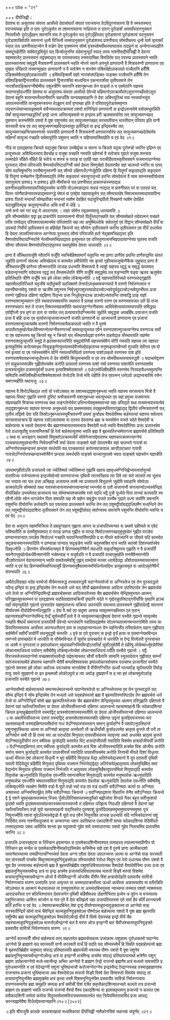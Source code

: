 +++
title = "२९"

+++
दीर्घजिह्वी।  
देवाश्च वा असुराश्च संयत्ता आसँस्ते देवासंघातँ संघातं पराजयन्त तेऽविदुरनायतना हि वै स्मस्तस्मात् पराजयामहा इति त एताः पुरोऽकुर्वत ता एषामनायतना नाध्रियन्त त एतान् पुरोडाशँ अपश्यँस्ताननुसवनं निरवपँस्तैः पुरोऽदृँहहन् सवनानि वाव ते पुरोऽकुर्वत यत् पुरोऽदृँहँस्तत् पुरोडाशानां पुरोडाशत्वं यदनुसवनं पुरोडाशान्निर्वपति सवनानां धृत्यै विजित्यै तस्मादनुसवनं पुरोडाशस्य प्राश्नीयात् सोमपीथस्य धृत्यै यतो घृताक्तँ स्यात् ततः प्राश्नीयादाज्येन वै वज्रेण देवा वृत्रमघ्नन् सोमो वृत्रस्सोमपीथस्याघाताय तदाहुर्न वा अन्येनाज्यादहीने समष्टुमर्हतीति सर्वमेतद्धविर्भूतं यत् किंचोत्पुनन्ति यदेवानुत्पूतँ स्यात् तस्य नाश्नीयाद्दीर्घजिह्वी वै देवानां यज्ञमवालेट् प्रातस्सवनं तद्व्यमाद्यत् सा पयस्याभवत् तस्मादामिक्षा विमदितेव यत् पयस्या प्रातस्सवने भवति प्रातस्सवनस्य समृद्ध्यै मैत्रावरुणी प्रातस्सवने भवति नोत्तरे सवने अश्नुते प्राणापानौ वै मित्रावरुणौ प्राणापाना एव मुखतः परिहरते तस्मान्मुखतः प्राणापानौ न वै स्तोत्रेण न शस्त्रेण पक्तिर्यज्ञेऽवकल्पते पञ्चैतानि हवीँषि पङ्क्तिमेवैतद्यज्ञेऽवकल्पयति ॥ हविष्पङ्क्तिर्वै यज्ञो नाराशंसपङ्क्तिः पाङ्क्तः पञ्चैतानि हवीँषि तेन हविष्पङ्क्तिर्द्विनाराशँसा प्रातस्सवने द्विनाराशँसा माध्यन्दिन एकनाराशँसा तृतीयसवने तेन नाराशँसपङ्क्तिरग्नीषोमीयः पशुस्त्रीणि सवनानि वशानूबन्ध्या तेन पाङ्तो त य एवमेतानि यज्ञस्य रूपाण्यनुवेदर्ध्नोति देवाश्च वा असुराश्च संयत्ता आसँस्ते देवेभ्यो महिमानोऽपाक्रामँस्तेऽसुरानगच्छँस्तेऽसुरा देवानां बहूनि शतान्यघ्नँस्तानीमानि च्छन्दाँसि यान्ययज्ञवाहानि ते देवा अबिभयुरित्थं वाव नस्सर्वानसुरा अवपत्स्यन्तीति तान्युपामन्त्रयन्त तेऽब्रुवन् वार्यं वृणामहा इति ते परिवापपुरोडाशमवृणत तद्भागधेयमभ्यायन्नृक्सामे वावैभ्यस्तदपाक्रामतां पशवो वागिन्द्रियं प्राणापानौ स इन्द्रोऽमन्यतेमे वावेदमभूवन्निति तेषाँ सायुज्यमगच्छद्धरिवाँ इन्द्रो धाना अत्त्वित्यृक्सामे वा इन्द्रस्य हरी ऋक्सामयोरेव तत् सायुज्यमगच्छत् पूषण्वान् करम्भमिति पशवो वै पूषा पशूनामेव तत् सायुज्यमगच्छत् सरस्वतीयान् भारतीवान् परिवाप इति वाग्वै सरस्वती वाच एव तत् सायुज्यमगच्छदिन्द्रस्यापूप इतीन्द्रियं वा इन्द्र इन्द्रियस्यैव तत् सायुज्यमगच्छन्मित्रावरुणयोः पयस्येति प्राणापानौ वै मित्रावरुणौ प्राणापानयोरेव तत् सायुज्यमगच्छदेतेषामेव महिम्नाँ सायुज्यं गच्छति सर्वमायुरेति पशुमान् भवति न यज्ञियामार्तिमार्छति य एवं वेद ॥१॥  
  
नीडं वा एतद्यज्ञस्य क्रियते यद्यजुषा क्रियत उच्चैर्ह्यृचा च साम्ना च क्रियते यदृचः पुरोरुचो भवन्ति द्रढिम्न एव प्रत्युत्तब्ध्या अशिथिलत्वाय प्रैवर्चाह प्र यजुषा यच्छति गमयति ग्रहेणर्चा वै स्तोत्राय गृह्यते यजुषा शस्त्राय तस्मादेते सँहिते सँहिते हि स्तोत्रं च शस्त्रं च पराङ् वा एतर्हि यज्ञः पराचीर्देवतास्तृतीयसवने यजमानादाग्नेय्या पुरस्तात् सौम्यं परियजति वैष्णव्योपरिष्टादग्निर्वै सर्वा देवता विष्णुर्यज्ञो देवताश्चैव यज्ञं चालभते घ्नन्ति वा एतत् सोमं यदभिषुण्वन्ति तस्यैषानुस्तरणी यत् सौम्यो दक्षिणार्धेऽग्नेर्जुहोति दक्षिणा हि पितॄणाँ सकृदवद्यति सकृदवत्तं हि पितॄणां यन्मेक्षणेन द्वितीयमवद्यति तेनैव सकृदवत्तं भवत्युगातृभ्यो हरन्ति सोमदेवत्यं वै साम साम्नस्सवीर्यत्वाय सतनूत्वाय प्राश्या३ न प्राश्या३ इति मीमाँसन्ते यत् प्राश्नीयात् प्राकारुकस्स्याद्यन्न प्राश्नीयादहविस्स्यादवजिघ्रेदुभयमेव करोति योऽलमन्नाद्याय सन्नन्नं नाद्यात् स प्राश्नीयात् परं वा एतदन्नं यत् पितरः परेणैवान्नेनावरमन्नाद्यमवरुन्द्धे भेषजं वा एतद्देवा यज्ञायाकुर्वन् यत् सौम्यस्तदेष भिषज्यस्तस्मादामयाविना प्राश्यः पितरो मन्दन्ताँ सोमप्रतीका मन्दन्तां व्यशेम देवहितं यदायुरिन्द्रपीतो विचक्षणो व्यशेम देवहितं यदायुर्हृदिस्पृक् क्रतुस्पृग्वर्चोधा असि वर्चो मे धेहि ॥  
यन्मे मनो यमं गतं यद्वा मे अपरागतम् । राज्ञा सोमेन तद्वयमस्मासु धारयामसि ॥  
इति सौम्यमवेक्षेत यद्वा इह प्राकरोति यदस्यात्मनो मीयते पितॄँस्तद्गच्छति यत् सौम्यमवेक्षते तदेवात्मन् यच्छते परीव पश्येद्यत् परिपश्यत्यात्मानमेव परिपश्यति सह त्वा अमुष्मिंल्लोके सर्वतनूर्य एवं विद्वान् सौम्यमवेक्षते वीर्यँ वा उपसदो निर्वीर्यं तृतीयसवनं ता बहिर्यज्ञं क्रियन्ते यत् सौम्येन तृतीयसवने चरन्ति तृतीयसवन एव वीर्यं दधत्येता हि देवता उपसत्स्विज्यन्त आग्नेय्या पुरस्तात् सौम्यं परियजति हतो नेद्यज्ञमभिप्रद्याता इति वैष्णव्योपरिष्टादग्निष्टोमे नेत्सौम्यमभिप्रपद्याता इत्युभयत एव परिस्तृणात्यनभिप्रपादायाग्नेय्या घृतस्य यजति सौम्या सौम्यस्य वैष्णव्योपरिष्टाद्घृतस्य यथापूर्वमेव देवताः कल्पयति ॥२॥  
  
प्राणा वै सँस्थितयजूंषि नवैतानि यजूँपि नवभिर्बहिष्पवमानँ स्तुवन्ति नव प्राणाः प्राणैरेव प्रयन्ति प्राणैरुद्यन्ति संततं जुहोति प्राणानाँ संतत्या अविच्छेदाय यं कामयेत प्रमीयेतेति नव कृत्वो गृहीत्वायजुष्केणैकैकं जुहुयात् प्राणा वै सँस्थितयजूँषि प्राणेभ्य एवैनमन्तरेति ताजक् प्रधन्वति विश्वरूपो वै त्वाष्ट्रो यज्ञस्य व्यृद्धं च समृद्धं चापश्यत् षडेतान्यृग्म्याणि यदेवास्य व्यृद्धं तत् तैस्समर्धयति त्रीणि यजूँषि समृद्धमेव तत् षडृग्म्याणि षड्वा ऋतव ऋतुष्वेव प्रतितिष्ठति त्रीणि यजूँषि त्रय इमे लोका एष्वेव लोकेष्वृध्नोति ॥ यद्वै यज्ञस्यातिरिच्यते वरुणस्तद्गृह्णाति यज्ञस्यैतदतिरिच्यते यदृजीषं यदौदुम्बरी यदधिषवणे तेनापोऽवभृथमवयन्त्यापो वै वरुणो निर्वरुणत्वाय न वहन्तीष्वभ्यवेयुः पशवो वा ऋजीषं पशूनस्य निर्मृज्युरपशुस्स्यान्नोदञ्चोऽभ्यवेयुर्यदुदञ्चोऽभ्यवेयुरभीपतः प्रजा वरुणो गृह्णीयान्न दक्षिणा यद्दक्षिणा पितृभ्यः प्रजा निधूवेयुरुदञ्चः प्राञ्चोऽभ्यवयन्ति पश्चाद्धि प्राङ् यज्ञो वरुणपाशान्मुच्यमान एति स्थावरास्स्रवयन्ति स्थावरा वै प्रत्यक्षं वरुणो वरुण एव वरुणमवयजत उरुँ हि राजा वरुणश्चकार शतं ते राजन् भिषजस्सहस्रमिति यथायजुरग्नेरनीकमप आविवेशेत्याघारमाघारयति समिद्ध्या एवोद्दीप्त्यै यत्र तृणं वा दारु वा पश्येत् तत् प्रत्याघारयेदग्निमत्येव जुहोति समृद्ध्या अपबर्हिषः प्रयाजान् यजति प्रजा वै बर्हिः प्रजा एव मृत्योरुत्सृजत्याज्यभागौ यजति प्राणापानौ वा आज्यभागौ प्राणापाना एव प्रजानां वरुणपाशान्मुञ्चत्यथैष वारुणो निर्वरुणत्वायैककपालो भवति न वै पुरुषं कपालैराप्तुमर्हत्येकधैवैनमाप्नोत्यग्नीवरुणाभ्याँ समवद्यत्युभयत एवैनं वरुणपाशान्मुञ्चत्यग्नेश्च वरुणाञ्च सर्वो वा एष यज्ञस्तस्य बहु क्रियते बहु न क्रियते यत् सँस्थापयेद्यज्ञं वरुणेन ग्राहयेद्यन्न सँस्थापयति यज्ञमेव वरुणपाशादुत्सृजति समुद्रे ते हृदयमप्स्वन्तरिति समुद्रयोनिर्वै यज्ञस्स्वमेवैनं योनिं गमयति यज्ञस्य त्वा यज्ञपत इत्याहुतिमेव करोत्यवभृथ निचुङ्कुणेत्युभयस्मादेवैनमेतद्देवकृताच्च मनुष्यकृताच्चैनसो मुञ्चति देवीराप एष वो गर्भ इत्यपां वा एष गर्भस्स्वमेवैनं योनिं गमयत्यभिष्ठितो वरुणस्य पाशोऽवहतो वरुणस्य पाश इति वरुणपाशमेवावहन्त्यप्सुधौतस्य ते देव सोमेति बिन्दुमाचामति य एव तत्र सोमपीथस्तस्यावरुद्ध्यै ॥ यदाचामेद्वरुण एनं ग्राहुकस्स्यान्नीव गृह्णीतोभयमेव करोति प्रत्यस्तो वरुणस्य पाशो नमो वरुणस्य पाशायेति वरुणपाशमेव प्रत्यस्यत्युदेत प्रजामायुर्वर्चो दधाना इत्याशिषमेवाशास्ते ॥ एधोऽस्येधिषीमहीति वरुणमेव निरवदायैधन्तमुपयन्ति समिदसि समेधिषीमहीत्याशिषमेवाशास्ते तेजोऽसि तेजो मयि धेहीति तेज एवात्मन् धत्तेऽपो अद्यान्वचारिषं रसेन समगन्महीति यथायजुः ॥३॥  
  
यज्ञस्य वै शिरोऽच्छिद्यत ततो यो रसोऽस्रवत् सा वशाभवद्यद्वशानूबन्ध्या भवति यज्ञस्य सरसत्वाय मित्रो वै यज्ञस्य स्विष्टं गृह्णाति वरुणो दुरिष्टं यन्मैत्रावरुणी वशानूबन्ध्या भवत्युभयत एव यज्ञं प्रमुच्य यजमानाय संप्रयच्छति मित्राच्च वरुणाच्च यथा लङ्गलेनोर्वरां प्रभिनत्त्येवमृक्सामाभ्यां यज्ञः प्रभिद्यते यथा मत्यमन्ववास्यत्येवं तद्यद्वशानूबन्ध्या यज्ञस्य शान्त्या अनुबध्यते यत् प्रथममस्रवत् तद्बृहस्पतिरुपागृह्णाद्यद् द्वितीयं तन्मित्रावरुणौ यत् तृतीयं तद्विश्वे देवा यदि तिस्रोऽनूबन्ध्यास्स्युर्मैत्रावरुणीं प्रथमां कुर्यादथ वैश्वदेवीमथ बार्हस्पत्यां यज्ञस्य सर्वत्वाय सरसत्वायात्रात्र हि यज्ञस्य रसोऽयातयामा वा एतस्य देवताश्च ब्रह्म च यस्सोमेन यजते यदेते वैश्वदेवी च बार्हस्पत्या च भवतो देवतानां चैव ब्रह्मणश्चायातयामत्वाय वैश्वदेवी मध्ये भवति वैश्वदेवीरिमाः प्रजाः प्रजास्स्वेव रेतो दधात्युपाँशु यजत्यनिरुक्तँ हि रेतो बार्हस्पत्युत्तमा भवति ब्रह्म वै बृहस्पतिरन्तमेवागत्य ब्रह्मवर्चसे प्रतितिष्ठति ॥ यथा वा अनड्वान् यथाश्वो विमुक्तोऽपक्रामत्येवँ सोमेनेजानाद्देवताश्च यज्ञश्चापक्रामन्त्याग्नेयं पञ्चकपालमुदवसानीय निर्वपत्यग्निर्वै सर्वा देवताः पाङ्क्तो यज्ञो देवताश्चैव यज्ञं चालभते गायत्रो वा अग्निर्गायत्रच्छन्दास्तं छन्दसा व्यर्धयति यत् पञ्चकपालं करोत्यष्टकपालः कार्योऽष्टाक्षरा गायत्री गायत्रोऽग्निर्गायत्रच्छन्दास्स्वेनैवैनं छन्दसा समर्धयति पाङ्क्ते याज्यानुवाक्ये भवतः पाङ्क्तो यज्ञस्तेन यज्ञान्नैति ॥४॥  
  
उपयामगृहीतोऽसि प्रजापतये त्वा ज्योतिष्मते ज्योतिष्मन्तं गृह्णामि दक्षाय दक्षवृधमग्निजिह्वेभ्यस्त्वर्तायुभ्यो वातापिभ्यः पर्जन्यात्मभ्य इन्द्रज्येष्ठेभ्यो वरुणराजभ्यः पृथिव्यै त्वान्तरिक्षाय त्वा दिवे त्वा सते त्वासते त्वा भूताय त्वा भव्याय त्वा यतः प्रजा अच्छिद्रा अजायन्त तस्मै त्वा प्रजापतये विभुदाव्ने जुहोमि स्वाहाभि सोमोऽपः कामयतेऽभि सोममापो यथा गावस्संजानानास्संगत्यान्यान्यां घ्नन्त्येवं वा एतौ संजानानौ संगत्यान्योऽन्यस्येन्द्रियं वीर्यान्निर्हत उभयमेतत् प्राजापत्यं यत् सोमश्चापश्चापामेष रसो यद्दधि यद्वै पुत्रौ युध्येते पिता ताभ्यां कल्पयति स्व एवैनौ लोके स्वेन भागधेयेन पिता शमयति सह त्वै यज्ञेन समृद्धेन यजते यस्यैष गृह्यते दध्ना सर्वाणि सवनानि पशुमन्ति वीर्यावन्ति कर्तव्यानि यत् पयस्यया प्रातस्सवने चरन्ति तेन तत् पशुमद्वीर्यावद्यद्दधिघर्मेण मध्यन्दिने तेन तत् पशुमद्वीर्यावद्यदाशिरा तृतीयसवने तेन तत् पशुमद्वीर्यावत् सर्वाण्यस्य सवनानि पशुमन्ति वीर्यावन्ति भवन्ति य एवं वेद ॥५॥  
  
देवा वा असुरान् यज्ञमभिजित्य ते प्रबाहुग्ग्रहान् गृह्णाना आयन् स प्रजापतिरमन्यत यः प्रथमो ग्रहीष्यते स एवेदं भविष्यतीति स एतमँशुमपश्यत् तं पराङ् प्राणन्न गृह्णीत स पराङ् श्रियोऽन्तमगच्छद्बुभूषन्नेतं गृह्णीत पराङेव प्राण्यानापान्यात् पराङेव श्रियोऽन्तं गच्छति यदपानित्यार्तिमार्छति प्र वा मीयते सर्वज्यानिं वा जीयते यदि कामयेत सदृङ्यजमानस्स्यादिति न प्राण्यान्ना पान्यात् सदृङ्ङेव भवति चतुस्स्रक्ति पात्रं भवति चतस्रो दिशस्सर्वास्वेव दिक्ष्वृध्नोति ॥ हिरण्येन सँस्पर्शयत्यमृतं वै हिरण्यममृतेनैवैनँ संदधाति सकृदभिषुतस्य गृह्णाति न वै प्रजापतिँ सवनैराप्तुमर्हत्येकधैवैनमाप्नोति नर्चमन्वाह न यजुर्वदति न वै प्रजापतिं वाचाप्तुमर्हति मनसैवैनमाप्नोति योँऽशोरायतनं वेदायतनवान् भवति वामदेव्यमेवाँशुं गृह्णन् वामदेव्यं मनसा ध्यायेदेतद्वा अँशोरायतनमायतनवान् भवति य एवं वेद हिरण्यमभिव्यनित्यायुर्वै हिरण्यमायुषैवात्मानमभिधिनोत्यद्भिः प्रत्युक्षत्यमृतं वा आपोऽमृतेनैवैनँ संरम्भयति ॥६॥  
  
अथैतेऽतिग्राह्या यदेव परमोजो वीर्यमनवरुद्धं तस्यावरुद्ध्यै यदाग्नेयस्तेजो वा अग्निस्तेज एव तेन पुरस्ताद्धत्ते यदैन्द्र इन्द्रियं वा इन्द्र इन्द्रियमेव तेन मध्यतो धत्ते यत् सौर्यो ब्रह्मवर्चसमसा आदित्य उपरिष्टादेव तेन ब्रह्मवर्चसं धत्ते तेजो वा अग्निरिन्द्रियमिन्द्रो ब्रह्मवर्चसमसा आदित्यस्तेजसा चैव ब्रह्मवर्चसेन चेन्द्रियमुभयत आत्मन् परिगृह्णात्युपस्तम्भनं वा एतद्यज्ञस्य यदतिग्राह्याश्चक्रियौ पृष्ठानि यदेते न गृह्येरन्नुपरिष्टाद्गरीयाँसि पृष्ठानि प्राञ्चं यज्ञँ संमृण्युर्यदेते गृह्यन्ते पुरस्तादेव यज्ञमुपस्तभ्य चक्रिया उपास्यति सयत्वाय प्रातस्सवने गृह्णीयादेतद्वै सवनानां वीर्यावत्तमं वीर्यादेवैनानधिगृह्णाति ॥ देवा वै सर्व एव सदृशा आसन्न व्यावृतमगच्छँस्तत एत एतान् ग्रहानपश्यन्नग्निराग्नेयमिन्द्र ऐन्द्रँ सूर्यस्सौर्यँ ततो वै ते व्यावृतमगच्छञ्छ्रैष्ठ्यं देवानां यस्यैते गृह्यन्ते व्यावृतमेव गच्छति श्रैष्ठ्यँ समानानां प्रजापतिर्वै देवेभ्यो भागधेयानि व्यादिशद्यज्ञमेव सोऽमन्यतात्मानमन्तरगामिति तस्य याः प्रियास्तिस्रस्तत्व आसँस्ता अपन्यधत्तैतान् वाव स तद्ग्रहानपन्यधत्त येन यज्ञेनेर्त्सेत् तस्मिन्नेतान् ग्रहान् गृह्णीयात् सर्वमेवैनँ सवीर्यँ सयोनिँ सतनूमृद्ध्यै संभरति ॥ वृत्रे वा एते पुरासन् स इन्द्रो वृत्रँ हत्वा स एतमाग्नेयमविन्दत तमग्नये प्रायच्छदेतं मे धारयेति स सौर्यमविन्दत तँ सूर्याय प्रायच्छदेतं मे धारयेति स ऐन्द्रं वित्त्वेतरौ पुनरयाचत ता अस्मै न पुनरदत्तां त इमांल्लोकान् व्युपायन्नग्निरिममिन्द्रोऽन्तरिक्षँ सूर्योऽमुमेतैर्वै ते ग्रहैरेषु लोकेष्वार्ध्नुवन्नेतैरेषां लोकानामाधिपत्यं पर्यायन् सर्वेष्वेवैषु लोकेष्वृध्नोत्येषां लोकानामाधिपत्यं पर्येति यस्यैते गृह्यन्ते । यद्वै विराजस्तेजस्तदाग्नेयो यच्छक्वर्यास्तदैन्द्रो यद्रेवत्यास्तत् सौर्यो यत्रैतानि सामानि स्युस्तदेतान् गृह्णीयात् साम्नाँ सतेजस्त्वायाथैते होमाश्च भक्षणानि चैतैर्वै बम्भाविश्ववयसा इमांल्लोकानर्वाचश्च पराचश्च प्राजानीतां यस्यैते गृह्यन्ते समस्मा इमे लोका अर्वाञ्चः पराञ्चश्च भान्त्येतेषां वै वीर्येणाग्निरित ऊर्ध्वो भात्यर्वाङ् सूर्यस्तपति तिर्यङ् वायुः पवते सुप्रज्ञानो वा इत इत्थमसौ लोकोऽमुतो ह त्वा अर्वाङ् दुष्प्रज्ञानँ स ह त्वा इमं लोकममुतोऽर्वाङ् प्रजानाति यस्यैते गृह्यन्ते ॥७॥  
   
आग्नेयसौम्यो बार्हस्पत्यस्ते समानमर्धमालभ्यन्ते यदाग्नेयस्तेजो वा अग्निस्तेजस्स एव तेन पुरस्ताद्धत्ते यत् सौम्य इन्द्रियं वै सोम इन्द्रियमेव तेन मध्यतो धत्ते यद्बार्हस्पत्यो ब्रह्म वै बृहस्पतिरुपरिष्टादेव तेन ब्रह्मवर्चसं धत्ते तेजो वा अग्निरिन्द्रियँ सोमो ब्रह्म बृहस्पतिस्तेजसा चैव ब्रह्मवर्चसेन चेन्द्रियमुभयत आत्मन् परिगृह्णाति दक्षिणतो वै देवानां यज्ञं रक्षाँस्यजिघाँसन् या देवता ओजीयसीस्ताभ्यो दक्षिणत आलभ्यन्ते रक्षसामपहत्यै किं तदेकादशिन्यां क्रियत इत्याहुर्ब्रह्मवादिनो यस्माद्विट् क्षत्रस्योपाशारमवस्यतीति या देवता ओजीयसीस्ताभ्यो दक्षिणत आलभ्यन्ते ॥ या अबलीयसीस्ताभ्य उत्तरां तस्माद्विट् क्षत्रस्योपाशारमवस्यति दक्षिणत उद्वनां कुर्याद्देवयजनस्य रूपं रक्षसामपहत्यै तस्माद्दक्षिणतस्तीर्थानां गाधं येऽग्निष्ठास्त्रयस्तान् समान् कुर्यादग्निं वै पशवोऽनूपतिष्ठन्ते पशूनामुपस्थित्या आत्मा वा अग्निष्ठो भ्रातृव्या अस्येतरौ तौ ऋधीयाँसौ कुर्यादधरमेव भ्रातृव्यं कुरुते यौ परौ ता अग्निष्ठेन समौ तौ हि तस्य स्वा आ परार्धादेवं मिनुयात् पापवसीयसस्य व्यावृत्त्या अथो अधरमेव भ्रातृव्यं कुरुते येऽग्निष्ठादुदीचीनं तान् वर्षीयसः कुर्याद्यदि कामयेत विट् क्षत्रादोजीयसी स्यादिति विशमेव क्षत्रादोजीयसीं करोति ॥ येऽग्निष्ठाद्दक्षिणात् तान् वर्षीयसः कुर्याद्यदि कामयेत क्षत्रं विश ओजीयस्स्यादिति क्षत्रमेव विश ओजीयः करोति सर्वान् समान् कुर्याद्यदि कामयेत पापवसीयसँ स्यादिति पापवसीयसमेव करोति तिरश्ची मीयते दिशां विधृत्या ऊर्ध्वा मीयन्त एषां लोकानां विधृत्यै न यूपं बहिर्वेदि मिनुयान्न वेद्या अतिरेचयेद्यजमानो वै यूप एतावती पृथिवी यावती वेदिर्यद्यूपं बहिर्वेदि मिनुयात् पृथिव्या यजमानं निर्भजेद्यद्वेद्या अतिरेचयेद्भ्रातृव्याय लोकमुच्छिँषेत् समां वेद्यन्तेन मिनुयान्न पृथिव्या यजमानं निर्भजति न भ्रातृव्याय लोकमुच्छिँषत्युपरसंमितां मिनुयाद्यदि कामयेत पितृलोक ऋध्नुयादिति पितृलोक एवर्ध्नोति रशनासंमितां मिनुयाद्यदि कामयेत मनुष्यलोक ऋध्नुयादिति मनुष्यलोक एवर्ध्नोति चषालस्संमितां मिनुयाद्यदि कामयेत देवलोक ऋध्नुयादिति देवलोक एवर्ध्नोति सर्वेष्वेवैषु लोकेष्वृध्नोति रथाक्षेण मिमीते वज्रो वै यूपो वज्रो रथो वज्र एव वज्रं दधाति सर्वेऽग्निष्ठाः कार्या या अग्निष्ठा अश्रयस्ता अग्निमभिपर्यूहेत् तेनैव सर्वेऽग्निष्ठाः क्रियन्ते ॥ यदग्निष्ठाद्रशना विहरन्ति तेनैव सर्वेऽग्निष्ठाः क्रियन्ते द्वे द्वे रशने यूपमृच्छतस्तस्मात् स्त्रियः पुँसोऽतिरिक्तास्तस्मादुतैको बह्वीर्जाया विन्दते नैका बहून् पतीनुपशयो द्वादशो भवति द्वादशमासस्संवत्सरस्संवत्सरस्याप्त्यै तं दक्षिणतः परिहृत्य निदधति दक्षिणतो वै देवानां यज्ञं रक्षाँस्यजिघाँसन् वज्रो यूपो रक्षसामपहत्यै यद्यभिचरेत् पुरुषपशुं कुर्यादिदमहममुमामुष्यायणममुष्याः पुत्रं नियुनज्मीति रशनां यूपेऽधिन्यस्येद्वज्रो वै यूपो वज्र एवैनं नियुनक्ति ताजक् प्रधन्वति यदि नाभिचरेदारण्यं पशुं निर्दिशेत् तस्य नाश्नीयादुपशयं वा अन्वारण्याः पशव उपतिष्ठन्त एकादशिनीं ग्राम्या यदेकादशिन्या वेदिर्मीयते तस्माद्ग्राम्याः पशव आविरिव शान्ता इव यदुपशयो गुहेव शये तस्मादारण्याः पशवो गुहेव निलायमिव प्रलायमिव चरन्ति ॥८॥  
  
प्रजापतिः प्रजास्सृष्ट्वा स रिरिचान इवामन्यत स एतामेकादशिनीमपश्यत् तामाहरत् तयात्मानमाप्रीणीत यो रिरिचान इव मन्येत स एतामेकादशिनीमाहरेद्यस्मिन्नेव कस्मिँश्च यज्ञे दश वै पुरुषे प्राणा आत्मैकादशो यावानेवास्यात्मा तमाप्रीणात्यग्निस्सर्वा देवता अग्ना एवैता देवता उपालभ्यन्त आत्मा वा आग्नेयो वाक् सरस्वती यत् सारस्वती वाचमेव मिथुनमात्मन्नुपनियुङ्क्तेऽथ सौम्यस्सोमो रेतोधा मिथुन एव रेतो दधात्यथ पौष्णः पशवो वै पूषा प्रैव जनयत्यथ बार्हस्पत्यो ब्रह्म वै बृहस्पतिर्ब्रह्मैव पशुष्वधिवियातयत्यथ वैश्वदेवो वैश्वदेवीरिमाः प्रजाः प्रजा एव ब्रह्मन्ननुनियुनक्त्यथैन्द्रः क्षत्रं वा इन्द्रः क्षत्रमेव प्रजास्वधिवियातयत्यथ मारुतो विड्वै मरुतो विशमेव क्षत्रायानुनियुनक्त्यथैन्द्राग्न ओजो वै वीर्यमिन्द्राग्नी ओजसैव वीर्येण विशं क्षत्रायोपोहति प्रसवायैव सावित्रो निर्वरुणत्वाय वारुणः प्रजापतिः प्रजा असृजत ता अस्मादपाक्रामँस्ता ऊर्ध्वा आयँस्ता अकामयतोप मा वर्तेरन्निति सोऽतप्यत स आत्मानं मेधायालभत ता एनमुपावर्तन्त ता अस्मादबिभयुस्ता न्याच्यन्त तस्मात् पशवो न्यक्नास्ता आरादचरँस्ता एनं बलिभिरुपायन् देवयजनेन पृथिवी बर्हिषौषधयः प्रोक्षणीभिराप इध्मेन च यूपेन च वनस्पतयः पशुभिरजावय आशिरा चाज्येन च गाव एते वै देवा बलिहृतो यज्ञः प्रजापतिस्तस्मा एते सर्वा हैवं बलिँ हरन्त्यास्मै बलिँ हरन्ति य एवं वेद ॥ तेषामपक्रमादबिभेत् तेषां द्वन्द्वं वीर्याण्यात्मन्नुपन्ययुङ्क्तात्मा वा आग्नेयो वाक् सरस्वतीन्द्रियँ सोमो वाचं चैवेन्द्रियं चात्मन्नुपनियुङ्क्तेऽथ पौष्णोऽथ बार्हस्पत्यः पशवो वै पूषा ब्रह्म बृहस्पतिः पशूँश्चैव ब्रह्म चात्मन्नुपनियुङ्क्तेऽथ वैश्वदेवोऽथैन्द्रो वीर्यं वै विश्वे देवास्सह इन्द्रो वीर्यं चैव सहश्चात्मन्नुपनियुङ्क्तेऽथ मारुतोऽथैन्द्राग्नो बलं वै मरुत ओज इन्द्राग्नी बलं चैवौजश्चात्मन्नुपनियुङ्क्ते प्रसवायैव सावित्रो निर्वरुणत्वाय वारुणः ॥९॥  
  
आग्नेयँ सारस्वतीँ सौम्यं बार्हस्पत्यं तान् सहालभेत ब्रह्मवर्चसकामः प्रजाकामः पशुकामः पुरोधाकामो यदाग्नेय आग्नेयो हि ब्राह्मणो यत् सारस्वती वाग्वै सरस्वती वाचँ हि वदति यत् सौम्यस्सोमँ हि पिबति यद्बार्हस्पत्यो ब्रह्म वै बृहस्पतिर्ब्रह्मैव चतुष्पात् संपाद्य प्रतिष्ठापयति ब्रह्मवर्चसी भवत्यथ पौष्णः पशवो वै पूषा पशूनेव ब्रह्मन्ननुनियुनक्त्यथैन्द्राग्नोऽथैन्द्रः क्षत्रं वा इन्द्राग्नी क्षत्रमिन्द्रः क्षत्रमेव संपाद्य प्रतिष्ठापयत्यथो क्षत्रेणैव पशून् ब्रह्मण उपोहत्याग्नेयो मध्ये भवत्यैन्द्रा अभित आग्नेयो वै ब्राह्मण ऐन्द्रो राजन्यो ब्रह्मणैव क्षत्रं मध्यतो व्यवसर्पति प्र पुरोधामाप्नोति य एवं वेदेन्द्राग्नी पशूनां भूयिष्ठभाजौ करोत्यग्नेराग्नेय इन्द्रस्यैन्द्र ऐन्द्राग्नस्सह तस्माद्ब्राह्मणश्च राजन्यश्च प्रजानां भूयिष्ठभाजा अथ वैश्वदेवोऽथ मारुतो विड्वै विश्वे देवा विण्मरुतो विशमेव संपाद्य तां क्षत्रायानुनियुनक्ति ब्रह्ममुखमेव क्षत्रं कृत्वा तस्मै विशमनुनियुनक्ति प्रसवायैव सावित्रो निर्वरुणत्वाय वारुणस्सम्यगेव ब्रह्म समूहति सम्यक् क्षत्रँ समीचीं विशं यत्रैव क्लृप्तैकादशिन्यालभ्यते कल्पते तत्र प्रजाभ्यो ब्राह्मण एव ब्राह्मणो भवति राजन्यो राजन्यो वैश्यो वैश्य एकादशिन्या वा इदमक्लृप्तमनु प्रजाभ्यो न कल्पत एषा वावैकादशिनी तामेतां कापेया विदुस्तामेतामतिरात्रचरमामालभेत सत् त्रियेयमितरायामिदं प्रजा आपद्य चरन्त्यह्नामेवैषा विधैतद्देवत्यान्यहानि॥१०॥ [२००२]  
  
॥ इति श्रीयजुषि काठके चरकशाखायां मध्यमिकायां दीर्घजिह्वी नामैकोनत्रिंशं स्थानकं संपूर्णम् ॥२९॥  
  
 